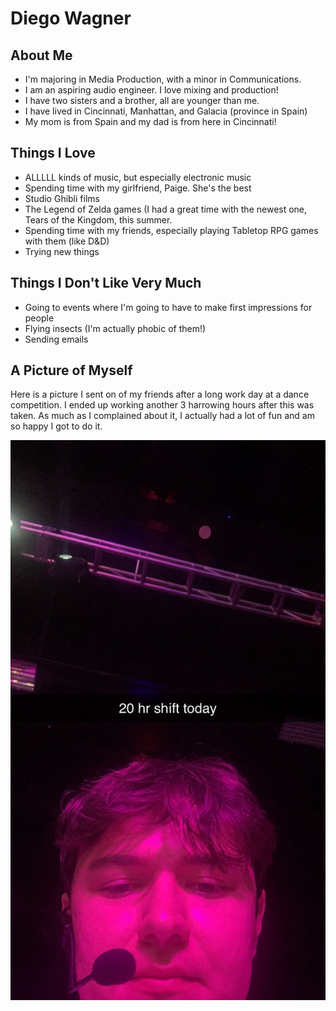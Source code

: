 <h1>Diego Wagner</h1>

<h2>About Me</h2>
<ul>
<li>I'm majoring in Media Production, with a minor in Communications.</li>
<li>I am an aspiring audio engineer. I love mixing and production!</li>
<li>I have two sisters and a brother, all are younger than me.</li>
<li>I have lived in Cincinnati, Manhattan, and Galacia (province in Spain)</li>
<li>My mom is from Spain and my dad is from here in Cincinnati!</li>
</ul>
<h2>Things I Love</h2>
<ul>
<li>ALLLLL kinds of music, but especially electronic music</li>
<li>Spending time with my girlfriend, Paige. She's the best</li>
<li>Studio Ghibli films</li>
<li>The Legend of Zelda games (I had a great time with the newest one, Tears of the Kingdom, this summer.</li>
<li>Spending time with my friends, especially playing Tabletop RPG games with them (like D&D)</li>
<li>Trying new things</li>
</ul>
<h2>Things I Don't Like Very Much</h2>
<ul>
<li>Going to events where I'm going to have to make first impressions for people</li>
<li>Flying insects (I'm actually phobic of them!)</li>
<li>Sending emails</li>
</ul>

<h2>A Picture of Myself</h2>
<p>Here is a picture I sent on of my friends after a long work day at a dance competition. I ended up working another 3 harrowing hours after this was taken. As much as I complained about it, I actually had a lot of fun and am so happy I got to do it.</p>
<img src="Me_at_work_lol.JPG" alt="A selfie I took at work while complaining about the length of the shift">